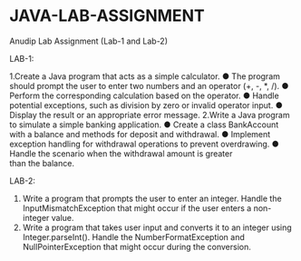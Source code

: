 # JAVA-LAB-ASSIGNMENT
Anudip Lab Assignment (Lab-1 and Lab-2)

LAB-1:

1.Create a Java program that acts as a simple calculator.
● The program should prompt the user to enter two numbers and an operator (+, -,
*, /).
● Perform the corresponding calculation based on the operator.
● Handle potential exceptions, such as division by zero or invalid operator input.
● Display the result or an appropriate error message.
2.Write a Java program to simulate a simple banking application.
● Create a class BankAccount with a balance and methods for deposit and
withdrawal.
● Implement exception handling for withdrawal operations to prevent overdrawing.
● Handle the scenario when the withdrawal amount is greater than the balance.

LAB-2:

1. Write a program that prompts the user to enter an integer. Handle the
InputMismatchException that might occur if the user enters a non-integer value.
2. Write a program that takes user input and converts it to an integer using
Integer.parseInt(). Handle the NumberFormatException and NullPointerException
that might occur during the conversion.
